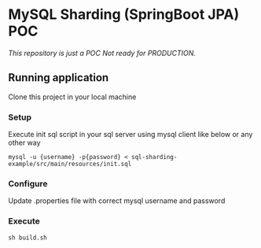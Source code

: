 # MySQL Sharding (SpringBoot JPA) POC

_This repository is just a POC_
_Not ready for PRODUCTION._

## Running application

Clone this project in your local machine
### Setup
Execute init sql script in your sql server using mysql client like below or any other way
```
mysql -u {username} -p{password} < sql-sharding-example/src/main/resources/init.sql
``` 

### Configure
Update .properties file with correct mysql username and password 

### Execute
```
sh build.sh
```